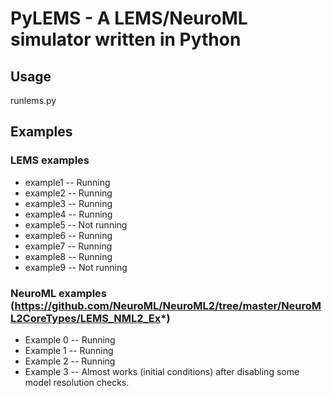 # PyLEMS - A LEMS/NeuroML simulator written in Python

## Usage
runlems.py <LEMS file>

## Examples
### LEMS examples
+ example1 -- Running
+ example2 -- Running
+ example3 -- Running
+ example4 -- Running
+ example5 -- Not running
+ example6 -- Running
+ example7 -- Running
+ example8 -- Running
+ example9 -- Not running

### NeuroML examples (https://github.com/NeuroML/NeuroML2/tree/master/NeuroML2CoreTypes/LEMS_NML2_Ex*)
+ Example 0 -- Running
+ Example 1 -- Running
+ Example 2 -- Running
+ Example 3 -- Almost works (initial conditions) after disabling some model resolution checks.